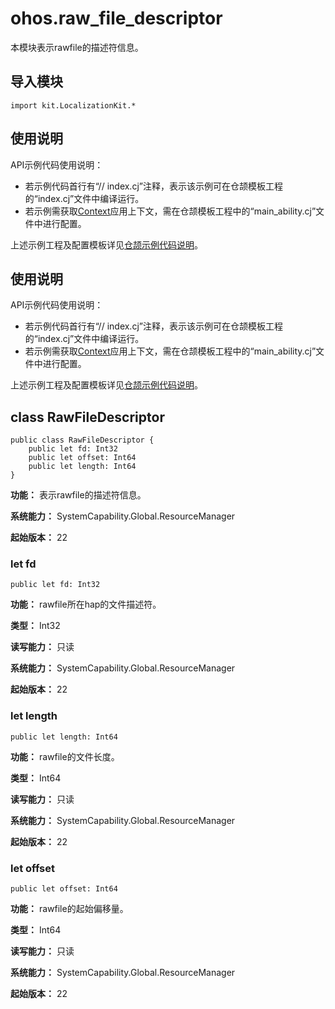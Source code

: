 # ohos.raw_file_descriptor

本模块表示rawfile的描述符信息。

## 导入模块

```cangjie
import kit.LocalizationKit.*
```

## 使用说明

API示例代码使用说明：

- 若示例代码首行有“// index.cj”注释，表示该示例可在仓颉模板工程的“index.cj”文件中编译运行。
- 若示例需获取[Context](../AbilityKit/cj-apis-app-ability-ui_ability.md#class-context)应用上下文，需在仓颉模板工程中的“main_ability.cj”文件中进行配置。

上述示例工程及配置模板详见[仓颉示例代码说明](../cj-development-intro.md#仓颉示例代码说明)。

## 使用说明

API示例代码使用说明：

- 若示例代码首行有“// index.cj”注释，表示该示例可在仓颉模板工程的“index.cj”文件中编译运行。
- 若示例需获取[Context](../AbilityKit/cj-apis-app-ability-ui_ability.md#class-context)应用上下文，需在仓颉模板工程中的“main_ability.cj”文件中进行配置。

上述示例工程及配置模板详见[仓颉示例代码说明](../cj-development-intro.md#仓颉示例代码说明)。

## class RawFileDescriptor

```cangjie
public class RawFileDescriptor {
    public let fd: Int32
    public let offset: Int64
    public let length: Int64
}
```

**功能：** 表示rawfile的描述符信息。

**系统能力：** SystemCapability.Global.ResourceManager

**起始版本：** 22

### let fd

```cangjie
public let fd: Int32
```

**功能：** rawfile所在hap的文件描述符。

**类型：** Int32

**读写能力：** 只读

**系统能力：** SystemCapability.Global.ResourceManager

**起始版本：** 22

### let length

```cangjie
public let length: Int64
```

**功能：** rawfile的文件长度。

**类型：** Int64

**读写能力：** 只读

**系统能力：** SystemCapability.Global.ResourceManager

**起始版本：** 22

### let offset

```cangjie
public let offset: Int64
```

**功能：** rawfile的起始偏移量。

**类型：** Int64

**读写能力：** 只读

**系统能力：** SystemCapability.Global.ResourceManager

**起始版本：** 22
